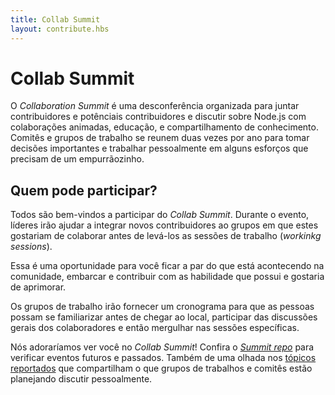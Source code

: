 ```yaml
---
title: Collab Summit
layout: contribute.hbs
---
```


# Collab Summit
O _Collaboration Summit_ é uma desconferência organizada para juntar contribuidores e
potênciais contribuidores e discutir sobre Node.js com colaborações animadas, educação,
e compartilhamento de conhecimento. Comitês e grupos de trabalho se reunem duas vezes
por ano para tomar decisões importantes e trabalhar pessoalmente em alguns esforços que
precisam de um empurrãozinho.

## Quem pode participar?

Todos são bem-vindos a participar do _Collab Summit_. Durante o evento, líderes irão
ajudar a integrar novos contribuidores ao grupos em que estes gostariam de colaborar
antes de levá-los as sessões de trabalho (_workinkg sessions_).

Essa é uma oportunidade para você ficar a par do que está acontecendo na comunidade,
embarcar e contribuir com as habilidade que possui e gostaria de aprimorar.

Os grupos de trabalho irão fornecer um cronograma para que as pessoas possam se familiarizar
antes de chegar ao local, participar das discussões gerais dos colaboradores e então
mergulhar nas sessões específicas.

Nós adoraríamos ver você no _Collab Summit_! Confira o [_Summit repo_](https://github.com/nodejs/summit)
para verificar eventos futuros e passados. Também de uma olhada nos [tópicos reportados](https://github.com/nodejs/summit/issues)
que compartilham o que grupos de trabalhos e comitês estão planejando discutir pessoalmente.
